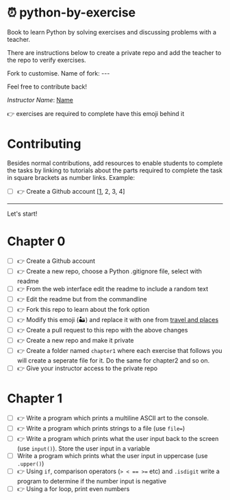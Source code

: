 # ⏰ python-by-exercise

Book to learn Python by solving exercises and discussing problems with a teacher.

There are instructions below to create a private repo and add the teacher to the repo to verify exercises.

Fork to customise. Name of fork: ---

Feel free to contribute back!

*Instructor Name*: [Name](#)

👉 exercises are required to complete have this emoji behind it

# Contributing

Besides normal contributions, add resources to enable students to complete the tasks by linking to tutorials about the parts required to complete the task in square brackets as number links. Example:

- [ ] 👉 Create a Github account [[1](https://docs.github.com/en/get-started/signing-up-for-github/signing-up-for-a-new-github-account), 2, 3, 4]

<hr>

Let's start!


# Chapter 0

- [ ] 👉 Create a Github account
- [ ] 👉 Create a new repo, choose a Python .gitignore file, select with readme
- [ ] 👉 From the web interface edit the readme to include a random text
- [ ] 👉 Edit the readme but from the commandline
- [ ] 👉 Fork this repo to learn about the fork option
- [ ] 👉 Modify this emoji (🏜️) and replace it with one from [travel and places](https://emojipedia.org/travel-places/)
- [ ] 👉 Create a pull request to this repo with the above changes
- [ ] 👉 Create a new repo and make it private
- [ ] 👉 Create a folder named `chapter1` where each exercise that follows you will create a seperate file for it. Do the same for chapter2 and so on.
- [ ] 👉 Give your instructor access to the private repo

# Chapter 1

- [ ] 👉 Write a program which prints a multiline ASCII art to the console.
- [ ] 👉 Write a program which prints strings to a file (use `file=`)
- [ ] 👉 Write a program which prints what the user input back to the screen (use `input()`). Store the user input in a variable
- [ ] Write a program which prints what the user input in uppercase (use `.upper()`)
- [ ] 👉 Using `if`, comparison operators (`> < == >=` etc) and `.isdigit` write a program to determine if the number input is negative
- [ ] 👉 Using a for loop, print even numbers
